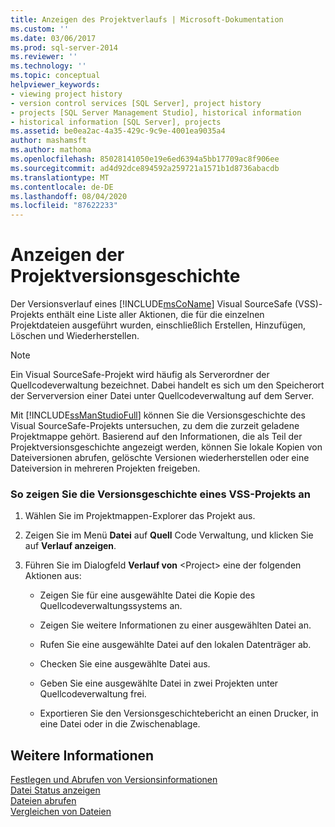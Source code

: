 ```yaml
---
title: Anzeigen des Projektverlaufs | Microsoft-Dokumentation
ms.custom: ''
ms.date: 03/06/2017
ms.prod: sql-server-2014
ms.reviewer: ''
ms.technology: ''
ms.topic: conceptual
helpviewer_keywords:
- viewing project history
- version control services [SQL Server], project history
- projects [SQL Server Management Studio], historical information
- historical information [SQL Server], projects
ms.assetid: be0ea2ac-4a35-429c-9c9e-4001ea9035a4
author: mashamsft
ms.author: mathoma
ms.openlocfilehash: 85028141050e19e6ed6394a5bb17709ac8f906ee
ms.sourcegitcommit: ad4d92dce894592a259721a1571b1d8736abacdb
ms.translationtype: MT
ms.contentlocale: de-DE
ms.lasthandoff: 08/04/2020
ms.locfileid: "87622233"
---
```

# <a name="view-project-history"></a>Anzeigen der Projektversionsgeschichte
  Der Versionsverlauf eines [!INCLUDE[msCoName](../includes/msconame-md.md)] Visual SourceSafe (VSS)-Projekts enthält eine Liste aller Aktionen, die für die einzelnen Projektdateien ausgeführt wurden, einschließlich Erstellen, Hinzufügen, Löschen und Wiederherstellen.  
  
> [!NOTE]  
>  Ein Visual SourceSafe-Projekt wird häufig als Serverordner der Quellcodeverwaltung bezeichnet. Dabei handelt es sich um den Speicherort der Serverversion einer Datei unter Quellcodeverwaltung auf dem Server.  
  
 Mit [!INCLUDE[ssManStudioFull](../includes/ssmanstudiofull-md.md)] können Sie die Versionsgeschichte des Visual SourceSafe-Projekts untersuchen, zu dem die zurzeit geladene Projektmappe gehört. Basierend auf den Informationen, die als Teil der Projektversionsgeschichte angezeigt werden, können Sie lokale Kopien von Dateiversionen abrufen, gelöschte Versionen wiederherstellen oder eine Dateiversion in mehreren Projekten freigeben.  
  
### <a name="to-view-the-history-of-a-vss-project"></a>So zeigen Sie die Versionsgeschichte eines VSS-Projekts an  
  
1.  Wählen Sie im Projektmappen-Explorer das Projekt aus.  
  
2.  Zeigen Sie im Menü **Datei** auf **Quell** Code Verwaltung, und klicken Sie auf **Verlauf anzeigen**.  
  
3.  Führen Sie im Dialogfeld **Verlauf von** \<Project> eine der folgenden Aktionen aus:  
  
    -   Zeigen Sie für eine ausgewählte Datei die Kopie des Quellcodeverwaltungssystems an.  
  
    -   Zeigen Sie weitere Informationen zu einer ausgewählten Datei an.  
  
    -   Rufen Sie eine ausgewählte Datei auf den lokalen Datenträger ab.  
  
    -   Checken Sie eine ausgewählte Datei aus.  
  
    -   Geben Sie eine ausgewählte Datei in zwei Projekten unter Quellcodeverwaltung frei.  
  
    -   Exportieren Sie den Versionsgeschichtebericht an einen Drucker, in eine Datei oder in die Zwischenablage.  
  
## <a name="see-also"></a>Weitere Informationen  
 [Festlegen und Abrufen von Versionsinformationen](../../2014/database-engine/set-and-retrieve-version-information.md)   
 [Datei Status anzeigen](../../2014/database-engine/view-file-status.md)   
 [Dateien abrufen](../../2014/database-engine/retrieve-files.md)   
 [Vergleichen von Dateien](../../2014/database-engine/compare-files.md)  
  
  
